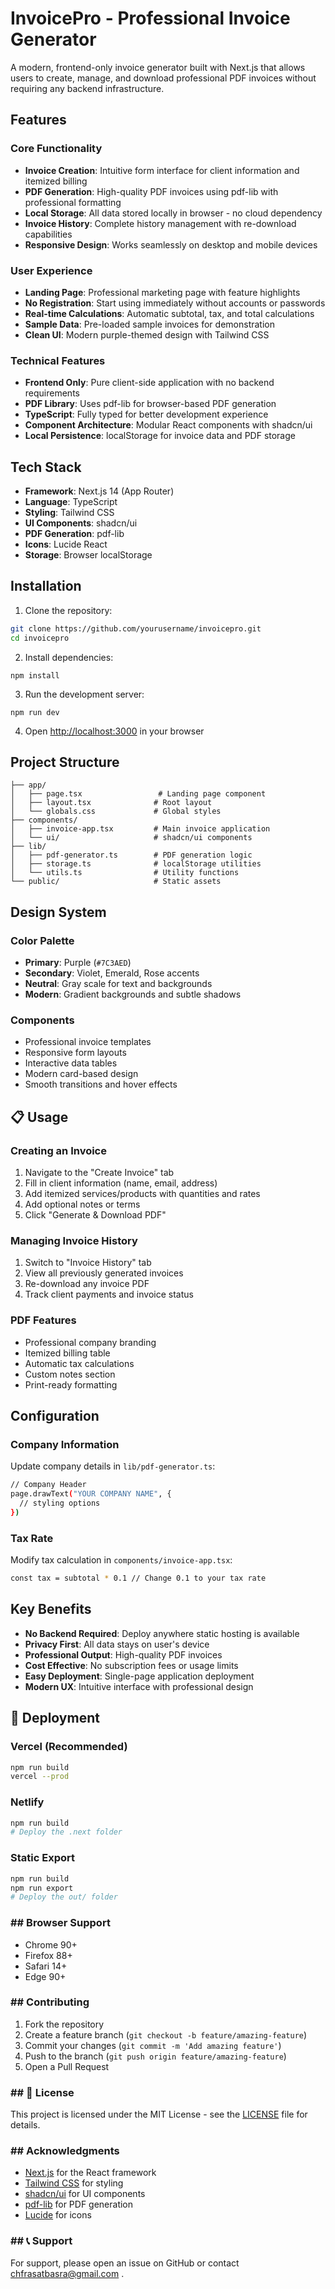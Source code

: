 # InvoicePro - Professional Invoice Generator

A modern, frontend-only invoice generator built with Next.js that allows users to create, manage, and download professional PDF invoices without requiring any backend infrastructure.

##  Features

### Core Functionality
- **Invoice Creation**: Intuitive form interface for client information and itemized billing
- **PDF Generation**: High-quality PDF invoices using pdf-lib with professional formatting
- **Local Storage**: All data stored locally in browser - no cloud dependency
- **Invoice History**: Complete history management with re-download capabilities
- **Responsive Design**: Works seamlessly on desktop and mobile devices

### User Experience
- **Landing Page**: Professional marketing page with feature highlights
- **No Registration**: Start using immediately without accounts or passwords
- **Real-time Calculations**: Automatic subtotal, tax, and total calculations
- **Sample Data**: Pre-loaded sample invoices for demonstration
- **Clean UI**: Modern purple-themed design with Tailwind CSS

### Technical Features
- **Frontend Only**: Pure client-side application with no backend requirements
- **PDF Library**: Uses pdf-lib for browser-based PDF generation
- **TypeScript**: Fully typed for better development experience
- **Component Architecture**: Modular React components with shadcn/ui
- **Local Persistence**: localStorage for invoice data and PDF storage

##  Tech Stack

- **Framework**: Next.js 14 (App Router)
- **Language**: TypeScript
- **Styling**: Tailwind CSS
- **UI Components**: shadcn/ui
- **PDF Generation**: pdf-lib
- **Icons**: Lucide React
- **Storage**: Browser localStorage

##  Installation

1. Clone the repository:
```bash
git clone https://github.com/yourusername/invoicepro.git
cd invoicepro
```

2. Install dependencies:


```shellscript
npm install
```

3. Run the development server:


```shellscript
npm run dev
```

4. Open [http://localhost:3000](http://localhost:3000) in your browser


##  Project Structure

```plaintext
├── app/
│   ├── page.tsx                 # Landing page component
│   ├── layout.tsx              # Root layout
│   └── globals.css             # Global styles
├── components/
│   ├── invoice-app.tsx         # Main invoice application
│   └── ui/                     # shadcn/ui components
├── lib/
│   ├── pdf-generator.ts        # PDF generation logic
│   ├── storage.ts              # localStorage utilities
│   └── utils.ts                # Utility functions
└── public/                     # Static assets
```

## Design System

### Color Palette

- **Primary**: Purple (`#7C3AED`)
- **Secondary**: Violet, Emerald, Rose accents
- **Neutral**: Gray scale for text and backgrounds
- **Modern**: Gradient backgrounds and subtle shadows


### Components

- Professional invoice templates
- Responsive form layouts
- Interactive data tables
- Modern card-based design
- Smooth transitions and hover effects


## 📋 Usage

### Creating an Invoice

1. Navigate to the "Create Invoice" tab
2. Fill in client information (name, email, address)
3. Add itemized services/products with quantities and rates
4. Add optional notes or terms
5. Click "Generate & Download PDF"


### Managing Invoice History

1. Switch to "Invoice History" tab
2. View all previously generated invoices
3. Re-download any invoice PDF
4. Track client payments and invoice status


### PDF Features

- Professional company branding
- Itemized billing table
- Automatic tax calculations
- Custom notes section
- Print-ready formatting


## Configuration

### Company Information

Update company details in `lib/pdf-generator.ts`:
```bash
// Company Header
page.drawText("YOUR COMPANY NAME", {
  // styling options
})
```

### Tax Rate

Modify tax calculation in `components/invoice-app.tsx`:
```bash
const tax = subtotal * 0.1 // Change 0.1 to your tax rate
```
##  Key Benefits

- **No Backend Required**: Deploy anywhere static hosting is available
- **Privacy First**: All data stays on user's device
- **Professional Output**: High-quality PDF invoices
- **Cost Effective**: No subscription fees or usage limits
- **Easy Deployment**: Single-page application deployment
- **Modern UX**: Intuitive interface with professional design


## 🚀 Deployment

### Vercel (Recommended)
```bash
npm run build
vercel --prod
```

### Netlify
```bash
npm run build
# Deploy the .next folder
```
### Static Export
```bash
npm run build
npm run export
# Deploy the out/ folder
```

### ## Browser Support

- Chrome 90+
- Firefox 88+
- Safari 14+
- Edge 90+

### ## Contributing

1. Fork the repository
2. Create a feature branch (`git checkout -b feature/amazing-feature`)
3. Commit your changes (`git commit -m 'Add amazing feature'`)
4. Push to the branch (`git push origin feature/amazing-feature`)
5. Open a Pull Request

### ## 📄 License

This project is licensed under the MIT License - see the [LICENSE](LICENSE) file for details.

### ## Acknowledgments

- [Next.js](https://nextjs.org/) for the React framework
- [Tailwind CSS](https://tailwindcss.com/) for styling
- [shadcn/ui](https://ui.shadcn.com/) for UI components
- [pdf-lib](https://pdf-lib.js.org/) for PDF generation
- [Lucide](https://lucide.dev/) for icons

### ## 📞 Support

For support, please open an issue on GitHub or contact chfrasatbasra@gmail.com .
